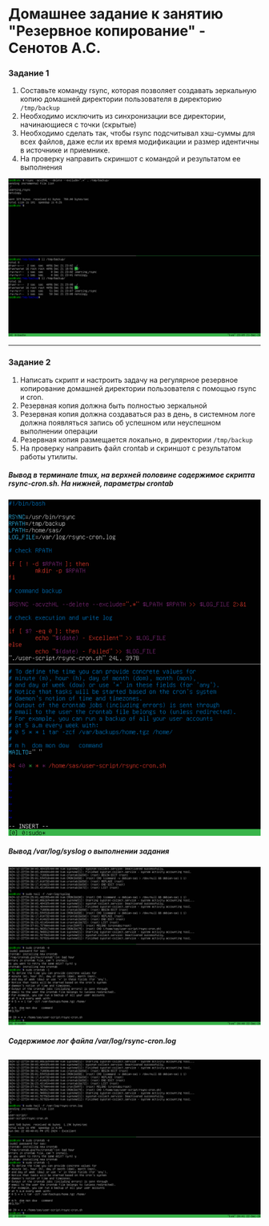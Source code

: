 # Домашнее задание к занятию "Резервное копирование" - Сенотов А.С.

### Задание 1

1. Составьте команду rsync, которая позволяет создавать зеркальную копию домашней директории пользователя в директорию `/tmp/backup`
2. Необходимо исключить из синхронизации все директории, начинающиеся с точки (скрытые)
3. Необходимо сделать так, чтобы rsync подсчитывал хэш-суммы для всех файлов, даже если их время модификации и размер идентичны в источнике и приемнике.
4. На проверку направить скриншот с командой и результатом ее выполнения
 

![резервное копирование rsync](img/1.1.png)


---

### Задание 2

1. Написать скрипт и настроить задачу на регулярное резервное копирование домашней директории пользователя с помощью rsync и cron.
2. Резервная копия должна быть полностью зеркальной
3. Резервная копия должна создаваться раз в день, в системном логе должна появляться запись об успешном или неуспешном выполнении операции
4. Резервная копия размещается локально, в директории `/tmp/backup`
5. На проверку направить файл crontab и скриншот с результатом работы утилиты.


##### Вывод в терминале tmux, на верхней половине содержимое скрипта rsync-cron.sh. На нижней, параметры crontab

![скрипт](img/2.1.png)

##### Вывод /var/log/syslog о выполнении задания

![выполнение скрипта](img/2.2.png)

##### Содержимое лог файла /var/log/rsync-cron.log

![log](img/2.3.png)
---
